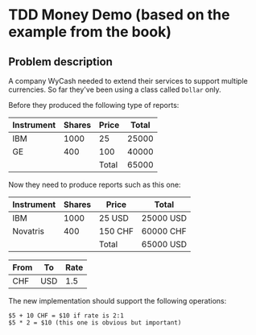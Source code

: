# TDD Money Demo (based on the example from the book)

## Problem description

A company WyCash needed to extend their services to support multiple currencies.
So far they've been using a class called `Dollar` only.

Before they produced the following type of reports:

| Instrument | Shares | Price | Total |
|------------|--------|-------|-------|
| IBM        | 1000   | 25    | 25000 |
| GE         | 400    | 100   | 40000 |
|            |        | Total | 65000 |

Now they need to produce reports such as this one:

| Instrument | Shares | Price   | Total     |
|------------|--------|---------|-----------|
| IBM        | 1000   | 25 USD  | 25000 USD |
| Novatris   | 400    | 150 CHF | 60000 CHF |
|            |        | Total   | 65000 USD |

| From | To  | Rate |
|------|-----|------|
| CHF  | USD | 1.5  |


The new implementation should support the following operations:

```
$5 + 10 CHF = $10 if rate is 2:1
$5 * 2 = $10 (this one is obvious but important)
```